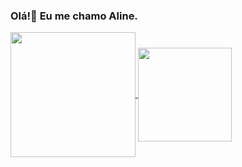 ### Olá!👋 Eu me chamo Aline.

<!--
**alineapalves/alineapalves** is a ✨ _special_ ✨ repository because its `README.md` (this file) appears on your GitHub profile.

Here are some ideas to get you started:

- 🔭 I’m currently working on ...
- 🌱 I’m currently learning ...
- 👯 I’m looking to collaborate on ...
- 🤔 I’m looking for help with ...
- 💬 Ask me about ...
- 📫 How to reach me: ...
- 😄 Pronouns: ...
- ⚡ Fun fact: ...
-->


<a href="https://github.com/alineapalves/github-readme-stats">
  <img height=200 align="center" src="https://github-readme-stats.vercel.app/api?username=alineapalves" />
</a>
<a href="https://github.com/alineapalves/convoychat">
  <img height=150 align="center" src="https://github-readme-stats.vercel.app/api/top-langs?username=alineapalves&layout=compact&langs_count=8&card_width=320" />
</a>
